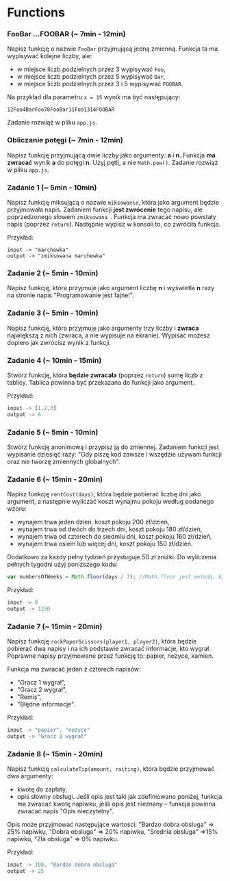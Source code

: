 #  Functions


### FooBar ...FOOBAR  (~ 7min - 12min)

Napisz funkcję o nazwie ```FooBar``` przyjmującą jedną zmienną. Funkcja ta ma wypisywać kolejne liczby, ale:
* w miejsce liczb podzielnych przez 3 wypisywać ```Foo```,
* w miejsce liczb podzielnych przez 5 wypisywać ```Bar```,
* w miejsce liczb podzielnych przez 3 i 5 wypisywać ```FOOBAR```.

Na przykład dla parametru ```x = 15``` wynik ma być następujący:

```  
12Foo4BarFoo78FooBar11Foo1314FOOBAR
 ```

 Zadanie rozwiąż w pliku `app.js`.

### Obliczanie potęgi (~ 7min - 12min)
Napisz funkcję przyjmującą dwie liczby jako argumenty: **a** i **n**. Funkcja **ma zwracać**  wynik **a** do potęgi **n**.
Użyj pętli, a nie ```Math.pow()```. Zadanie rozwiąż w pliku `app.js`.


### Zadanie 1 (~ 5min - 10min)
Napisz funkcję miksującą o nazwie ```miksowanie```, która jako argument będzie przyjmowała napis.
Zadaniem funkcji **jest zwrócenie** tego napisu, ale poprzedzonego słowem ```zmiksowana ```. Funkcja ma zwracać nowo powstały napis (poprzez ```return```).
Następnie wypisz w konsoli to, co zwróciła funkcja.

Przykład:
```
input -> "marchewka"
output -> "zmiksowana marchewka"
```

### Zadanie 2 (~ 5min - 10min)
Napisz funkcję, która przyjmuje jako argument liczbę **n** i wyświetla **n** razy na stronie napis "Programowanie jest fajne!".

### Zadanie 3 (~ 5min - 10min)
Napisz funkcję, która przyjmuje jako argumenty trzy liczby i **zwraca** największą z nich (zwraca, a nie wypisuje na ekranie). Wypisać możesz dopiero jak zwrócisz wynik z funkcji.

### Zadanie 4 (~ 10min - 15min)
Stwórz funkcję, która **będzie zwracała** (poprzez ```return```) sumę liczb z tablicy. Tablica powinna być przekazana do funkcji jako argument.

Przykład:
```JavaScript
input -> [1,2,3]
output -> 6
```

### Zadanie 5 (~ 5min - 10min)

Stwórz funkcję anonimową i przypisz ją do zmiennej. Zadaniem funkcji jest wypisanie dziesięć razy: "Gdy piszę kod zawsze i wszędzie używam funkcji oraz nie tworzę zmiennych globalnych".

### Zadanie 6 (~ 15min - 20min)
Napisz funkcję ```rentCost(days)```, która będzie pobierać liczbę dni jako argument, a następnie wyliczać koszt wynajmu pokoju według podanego wzoru:
* wynajem trwa jeden dzień, koszt pokoju 200 zł/dzień,
* wynajem trwa od dwóch do trzech dni, koszt pokoju 180 zł/dzień,
* wynajem trwa od czterech do siedmiu dni, koszt pokoju 160 zł/dzień,
* wynajem trwa osiem lub więcej dni, koszt pokoju 150 zł/dzień.

Dodatkowo za każdy pełny tydzień przysługuje 50 zł zniżki. Do wyliczenia pełnych tygodni użyj poniższego kodu:

```JavaScript
var numbersOfWeeks = Math.floor(days / 7); //Math.floor jest metodą, która zaokrągla liczbę w dół.
```

Przykład:
```JavaScript
input -> 8
output -> 1150
```

### Zadanie 7 (~ 15min - 20min)
Napisz funkcję ```rockPaperScissors(player1, player2)```, która będzie pobierać dwa napisy i na ich podstawie zwracać informacje, kto wygrał. Poprawne napisy przyjmowane przez funkcję to: papier, nozyce, kamien.

Funkcja ma zwracać jeden z czterech napisów:
* "Gracz 1 wygrał",
* "Gracz 2 wygrał",
* "Remis",
* "Błędne informacje".

Przykład:
```JavaScript
input -> "papier", "nozyce"
output -> "Gracz 2 wygrał"
```

### Zadanie 8 (~ 15min - 20min)
Napisz funkcję ```calculateTip(amount, raiting)```, która będzie przyjmować dwa argumenty:
* kwotę do zapłaty,
* opis słowny obsługi.
Jeśli opis jest taki jak zdefiniowano poniżej, funkcja ma zwracać kwotę napiwku, jeśli opis jest nieznany &ndash; funkcja powinna zwracać napis "Opis nieczytelny".

Opis może przyjmować następujące wartości:
"Bardzo dobra obsluga" => 25% napiwku,
"Dobra obsluga" => 20% napiwku,
"Srednia obsluga" =>15% napiwku,
"Zla obsluga" => 0% napiwku.

Przykład:
```JavaScript
input -> 100, "Bardzo dobra obsluga"
output -> 25
```
